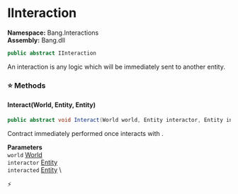 # IInteraction

**Namespace:** Bang.Interactions \
**Assembly:** Bang.dll

```csharp
public abstract IInteraction
```

An interaction is any logic which will be immediately sent to another entity.

### ⭐ Methods
#### Interact(World, Entity, Entity)
```csharp
public abstract void Interact(World world, Entity interactor, Entity interacted)
```

Contract immediately performed once <paramref name="interactor" /> interacts with <paramref name="interacted" />.

**Parameters** \
`world` [World](../..//Bang/World.html) \
`interactor` [Entity](../..//Bang/Entities/Entity.html) \
`interacted` [Entity](../..//Bang/Entities/Entity.html) \



⚡
